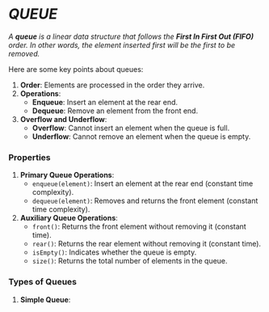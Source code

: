 # _QUEUE_

_A **queue** is a linear data structure that follows the **First In First Out (FIFO)** order. In other words, the element inserted first will be the first to be removed._

Here are some key points about queues:
1. **Order**: Elements are processed in the order they arrive.
2. **Operations**:
    - **Enqueue**: Insert an element at the rear end.
    - **Dequeue**: Remove an element from the front end.
3. **Overflow and Underflow**:
    - **Overflow**: Cannot insert an element when the queue is full.
    - **Underflow**: Cannot remove an element when the queue is empty.

### Properties
1. **Primary Queue Operations**:
    - `enqueue(element)`: Insert an element at the rear end (constant time complexity).
    - `dequeue(element)`: Removes and returns the front element (constant time complexity).
2. **Auxiliary Queue Operations**:
    - `front()`: Returns the front element without removing it (constant time).
    - `rear()`: Returns the rear element without removing it (constant time).
    - `isEmpty()`: Indicates whether the queue is empty.
    - `size()`: Returns the total number of elements in the queue.
  
### Types of Queues
1. **Simple Queue**:
